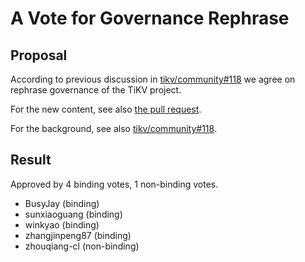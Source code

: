 # A Vote for Governance Rephrase

## Proposal

According to previous discussion in [tikv/community#118](https://github.com/tikv/community/issues/118) we agree on rephrase governance of the TiKV project.

For the new content, see also [the pull request](https://github.com/tikv/community/pull/133).

For the background, see also [tikv/community#118](https://github.com/tikv/community/issues/118).

## Result

Approved by 4 binding votes, 1 non-binding votes.

* BusyJay (binding)
* sunxiaoguang (binding)
* winkyao (binding)
* zhangjinpeng87 (binding)
* zhouqiang-cl (non-binding)
